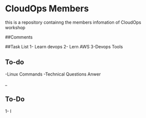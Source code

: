 # CloudOps Members
this is a repository containng the members infomation of CloudOps workshop

##Comments

##Task List
1- Learn devops
2- Lern AWS
3-Devops Tools

## To-do
-Linux Commands
-Technical Questions Anwer



_





## To-Do
1- I


